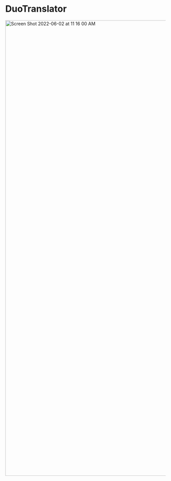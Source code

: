 # DuoTranslator
<img width="1429" alt="Screen Shot 2022-06-02 at 11 16 00 AM" src="https://user-images.githubusercontent.com/82293855/171662668-65910589-8ca7-4a73-b226-8bb5daf9f513.png">
